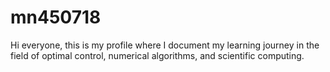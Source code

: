 # mn450718
Hi everyone, this is my profile where I document my learning journey in the field of optimal control, numerical algorithms, and scientific computing.

